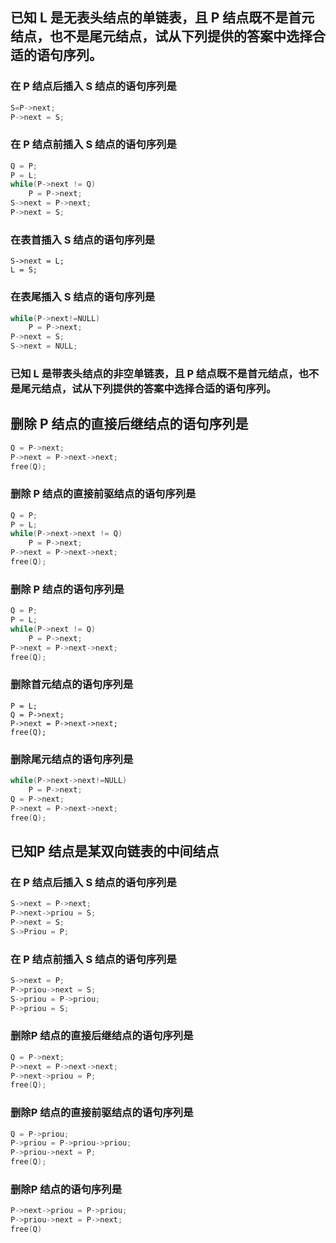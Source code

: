 ## 已知 L 是无表头结点的单链表，且 P 结点既不是首元结点，也不是尾元结点，试从下列提供的答案中选择合适的语句序列。

###  在 P 结点后插入 S 结点的语句序列是
```c
S=P->next;
P->next = S;
```
### 在 P 结点前插入 S 结点的语句序列是
```c
Q = P;
P = L;
while(P->next != Q)
	P = P->next;
S->next = P->next;
P->next = S;
```
### 在表首插入 S 结点的语句序列是
	S->next = L;
	L = S;
### 在表尾插入 S 结点的语句序列是
```c
while(P->next!=NULL)
	P = P->next;
P->next = S;
S->next = NULL;
```
### 已知 L 是带表头结点的非空单链表，且 P 结点既不是首元结点，也不是尾元结点，试从下列提供的答案中选择合适的语句序列。
## 删除 P 结点的直接后继结点的语句序列是
```C
Q = P->next;
P->next = P->next->next;
free(Q);
```
### 删除 P 结点的直接前驱结点的语句序列是
```c
Q = P;
P = L;
while(P->next->next != Q)
	P = P->next;
P->next = P->next->next;
free(Q);
```
### 删除 P 结点的语句序列是
```C
Q = P;
P = L;
while(P->next != Q)
	P = P->next;
P->next = P->next->next;
free(Q);
```
### 删除首元结点的语句序列是
	P = L;
	Q = P->next;
	P->next = P->next->next;
	free(Q);
### 删除尾元结点的语句序列是
```C
while(P->next->next!=NULL)
	P = P->next;
Q = P->next;
P->next = P->next->next;
free(Q);
```
## 已知P 结点是某双向链表的中间结点
### 在 P 结点后插入 S 结点的语句序列是
```c
S->next = P->next;
P->next->priou = S;
P->next = S;
S->Priou = P;
```
### 在 P 结点前插入 S 结点的语句序列是
```c
S->next = P;
P->priou->next = S;
S->priou = P->priou;
P->priou = S;
```
### 删除P 结点的直接后继结点的语句序列是
```c
Q = P->next;
P->next = P->next->next;
P->next->priou = P;
free(Q);
```
### 删除P 结点的直接前驱结点的语句序列是
```c
Q = P->priou;
P->priou = P->priou->priou;
P->priou->next = P;
free(Q);
```
### 删除P 结点的语句序列是
```c
P->next->priou = P->priou;
P->priou->next = P->next;
free(Q)
```